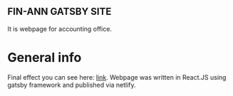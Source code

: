 ## FIN-ANN GATSBY SITE

It is webpage for accounting office.

# General info

Final effect you can see here: [link](https://kind-goldwasser-53d239.netlify.app/). 
Webpage was written in React.JS using gatsby framework and published via netlify.



